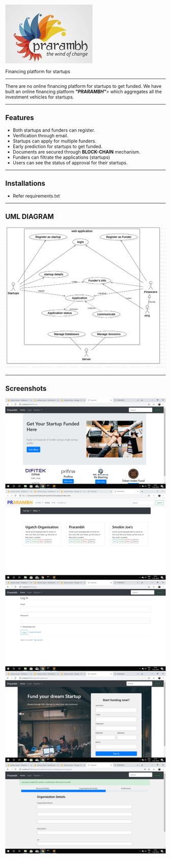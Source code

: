 
![Prarambh](prarambh.jpg)

 <dl>
 		<dt>Financing platform for startups </dt>
 	</dl>
</p>

---------------------------------------------------------------------------------------------------------------------

There are no online financing platform for startups to get funded.
We have built an online financing platform <i><b>"PRARAMBH"</b>></i> which aggregates all the investment vehicles for startups.

---------------------------------------------------------------------------------------------------------------------

## Features
* Both startups and funders can register.
* Verification through email.
* Startups can apply for multiple funders.
* Early prediction for startups to get funded.
* Documents are secured through <b>BLOCK-CHAIN</b> mechanism.
* Funders can filtrate the applications (startups) 
* Users can see the status of approval for their startups.

---------------------------------------------------------------------------------------------------------------------
## Installations
* Refer requirements.txt

---------------------------------------------------------------------------------------------------------------------
## UML DIAGRAM
![ uml ](image.jpg)

---------------------------------------------------------------------------------------------------------------------
## Screenshots
![ uml ](image2.jpeg)
![ uml ](image3.jpeg)
![ uml ](image4.jpeg)
![ uml ](image5.jpeg)
![ uml ](image6.jpeg)

